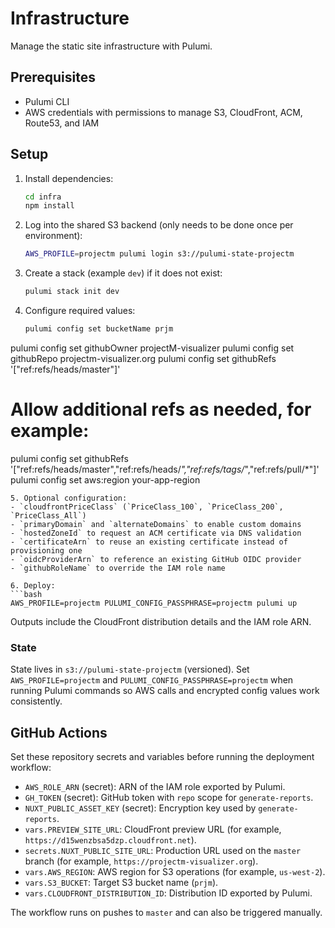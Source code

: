 # Infrastructure

Manage the static site infrastructure with Pulumi.

## Prerequisites

- Pulumi CLI
- AWS credentials with permissions to manage S3, CloudFront, ACM, Route53, and IAM

## Setup

1. Install dependencies:
   ```bash
   cd infra
   npm install
   ```
2. Log into the shared S3 backend (only needs to be done once per environment):
   ```bash
   AWS_PROFILE=projectm pulumi login s3://pulumi-state-projectm
   ```
3. Create a stack (example `dev`) if it does not exist:
   ```bash
   pulumi stack init dev
   ```
4. Configure required values:
   ```bash
   pulumi config set bucketName prjm
  pulumi config set githubOwner projectM-visualizer
  pulumi config set githubRepo projectm-visualizer.org
  pulumi config set githubRefs '["ref:refs/heads/master"]'
  # Allow additional refs as needed, for example:
  pulumi config set githubRefs '["ref:refs/heads/master","ref:refs/heads/*","ref:refs/tags/*","ref:refs/pull/*"]'
  pulumi config set aws:region your-app-region
   ```
5. Optional configuration:
   - `cloudfrontPriceClass` (`PriceClass_100`, `PriceClass_200`, `PriceClass_All`)
   - `primaryDomain` and `alternateDomains` to enable custom domains
   - `hostedZoneId` to request an ACM certificate via DNS validation
   - `certificateArn` to reuse an existing certificate instead of provisioning one
   - `oidcProviderArn` to reference an existing GitHub OIDC provider
   - `githubRoleName` to override the IAM role name

6. Deploy:
   ```bash
   AWS_PROFILE=projectm PULUMI_CONFIG_PASSPHRASE=projectm pulumi up
   ```

Outputs include the CloudFront distribution details and the IAM role ARN.

### State

State lives in `s3://pulumi-state-projectm` (versioned). Set `AWS_PROFILE=projectm` and `PULUMI_CONFIG_PASSPHRASE=projectm` when running Pulumi commands so AWS calls and encrypted config values work consistently.

## GitHub Actions

Set these repository secrets and variables before running the deployment workflow:

- `AWS_ROLE_ARN` (secret): ARN of the IAM role exported by Pulumi.
- `GH_TOKEN` (secret): GitHub token with `repo` scope for `generate-reports`.
- `NUXT_PUBLIC_ASSET_KEY` (secret): Encryption key used by `generate-reports`.
- `vars.PREVIEW_SITE_URL`: CloudFront preview URL (for example, `https://d15wenzbsa5dzp.cloudfront.net`).
- `secrets.NUXT_PUBLIC_SITE_URL`: Production URL used on the `master` branch (for example, `https://projectm-visualizer.org`).
- `vars.AWS_REGION`: AWS region for S3 operations (for example, `us-west-2`).
- `vars.S3_BUCKET`: Target S3 bucket name (`prjm`).
- `vars.CLOUDFRONT_DISTRIBUTION_ID`: Distribution ID exported by Pulumi.

The workflow runs on pushes to `master` and can also be triggered manually.
